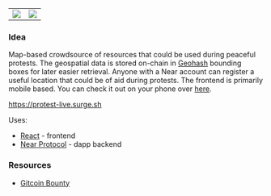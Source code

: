 |                                                |                                                |
| ---------------------------------------------- | ---------------------------------------------- |
| ![](https://protest-live.surge.sh/shots/a.png) | ![](https://protest-live.surge.sh/shots/b.png) |

### Idea

Map-based crowdsource of resources that could be used during peaceful protests. The geospatial data is stored on-chain in [Geohash](https://en.wikipedia.org/wiki/Geohash) bounding boxes for later easier retrieval. Anyone with a Near account can register a useful location that could be of aid during protests. The frontend is primarily mobile based. You can check it out on your phone over [here](https://protest-live.surge.sh).

https://protest-live.surge.sh

Uses:

- [React](https://reactjs.org/) - frontend
- [Near Protocol](https://near.org/) - dapp backend

### Resources

- [Gitcoin Bounty](https://gitcoin.co/issue/nearprotocol/Protect-Privacy-Hack/3/4443)
